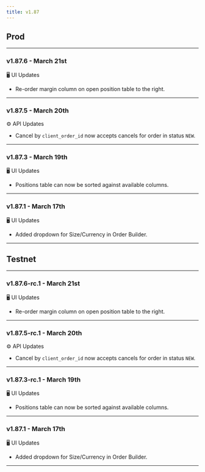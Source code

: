```yaml
---
title: v1.87
---
```

## Prod
---
### v1.87.6 - March 21st
🖥️  UI Updates
* Re-order margin column on open position table to the right.
---
### v1.87.5 - March 20th
⚙️ API Updates
* Cancel by `client_order_id` now accepts cancels for order in status `NEW`.
---
### v1.87.3 - March 19th
🖥️  UI Updates
* Positions table can now be sorted against available columns.
---
### v1.87.1 - March 17th
🖥️  UI Updates
* Added dropdown for Size/Currency in Order Builder.
---

## Testnet
---
### v1.87.6-rc.1 - March 21st
🖥️  UI Updates
* Re-order margin column on open position table to the right.
---
### v1.87.5-rc.1 - March 20th
⚙️ API Updates
* Cancel by `client_order_id` now accepts cancels for order in status `NEW`.
---
### v1.87.3-rc.1 - March 19th
🖥️  UI Updates
* Positions table can now be sorted against available columns.
---
### v1.87.1 - March 17th
🖥️  UI Updates
* Added dropdown for Size/Currency in Order Builder.
---

